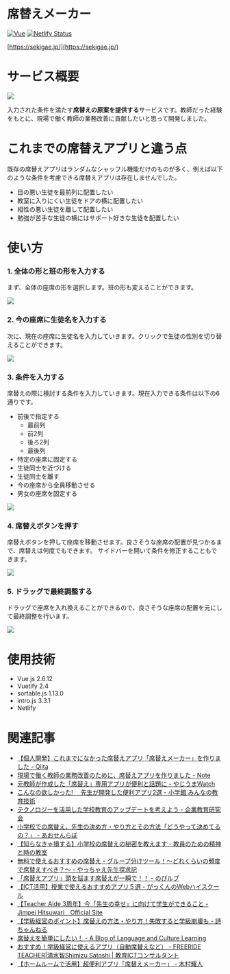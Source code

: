 # 席替えメーカー
[![Vue](https://img.shields.io/badge/Vue-v2.6.12-%2342b77c)](https://www.npmjs.com/package/vue/v/2.6.12)
[![Netlify Status](https://api.netlify.com/api/v1/badges/1789b738-3cc0-4887-b1ad-2790e8b91721/deploy-status)](https://app.netlify.com/sites/sekigae/deploys)

[https://sekigae.jp/](https://sekigae.jp/)

# サービス概要

<a href="https://sekigae.jp/">
  <img src="https://user-images.githubusercontent.com/72296262/115614380-9f34f780-a328-11eb-93eb-a8b020c04b2f.gif" />
</a>

入力された条件を満たす**席替えの原案を提供する**サービスです。教師だった経験をもとに、現場で働く教師の業務改善に貢献したいと思って開発しました。

# これまでの席替えアプリと違う点

既存の席替えアプリはランダムなシャッフル機能だけのものが多く、例えば以下のような条件を考慮できる席替えアプリは存在しませんでした。

- 目の悪い生徒を最前列に配置したい
- 教室に入りにくい生徒をドアの横に配置したい
- 相性の悪い生徒を離して配置したい
- 勉強が苦手な生徒の横にはサポート好きな生徒を配置したい

# 使い方
### 1. 全体の形と班の形を入力する
まず、全体の座席の形を選択します。班の形も変えることができます。

<a href="https://sekigae.jp/">
  <img src="https://user-images.githubusercontent.com/72296262/115615369-d657d880-a329-11eb-9eb0-c6b71f06df47.gif" />
</a>

### 2. 今の座席に生徒名を入力する
次に、現在の座席に生徒名を入力していきます。クリックで生徒の性別を切り替えることができます。

<a href="https://sekigae.jp/">
  <img src="https://user-images.githubusercontent.com/72296262/115616619-5d598080-a32b-11eb-9031-9514965164ac.gif" />
</a>

### 3. 条件を入力する
席替えの際に検討する条件を入力していきます。現在入力できる条件は以下の6通りです。

- 前後で指定する
    - 最前列
    - 前2列
    - 後ろ2列
    - 最後列
- 特定の座席に固定する
- 生徒同士を近づける
- 生徒同士を離す
- 今の座席から全員移動させる
- 男女の座席を固定する

<a href="https://sekigae.jp/">
  <img src="https://user-images.githubusercontent.com/72296262/115618068-24221000-a32d-11eb-84aa-ca5b2f926b74.gif" />
</a>

### 4. 席替えボタンを押す
席替えボタンを押して座席を移動させます。良さそうな座席の配置が見つかるまで、席替えは何度でもできます。
サイドバーを開いて条件を修正することもできます。

<a href="https://sekigae.jp/">
  <img src="https://user-images.githubusercontent.com/72296262/115619290-a6f79a80-a32e-11eb-9d2d-f25f8ddb022e.gif" />
</a>

### 5. ドラッグで最終調整する
ドラッグで座席を入れ換えることができるので、良さそうな座席の配置を元にして最終調整を行います。

<a href="https://sekigae.jp/">
  <img src="https://user-images.githubusercontent.com/72296262/115620294-f5596900-a32f-11eb-972f-ca85d98278a3.gif" />
</a>

# 使用技術
- Vue.js 2.6.12
- Vuetify 2.4
- sortable.js 1.13.0
- intro.js 3.3.1
- Netlify

# 関連記事
- [【個人開発】これまでになかった席替えアプリ「席替えメーカー」を作りました \- Qiita](https://qiita.com/krpk1900/items/22963432b62a9004717c)
- [現場で働く教師の業務改善のために、席替えアプリを作りました \- Note](https://note.com/krpk1900/n/n4453088b89dd)
- [元教師が作成した「席替え」専用アプリが便利と話題に \- やじうまWatch](https://internet.watch.impress.co.jp/docs/yajiuma/1312508.html)
- [こんなの欲しかった! 　先生が開発した便利アプリ2選 \- 小学館 みんなの教育技術](https://kyoiku.sho.jp/103325/)
- [テクノロジーを活用した学校教育のアップデートを考えよう \- 企業教育研究会](https://ace-npo.org/wp/archives/study/cjk146)
- [小学校での席替え、先生の決め方・やり方とその方法「どうやって決めてるの？」 \- あおせんらぼ](https://ao-labo.com/sekigae/)
- [【知らなきゃ損する】小学校の席替えの秘密を教えます \- 教員のための精神と時の教室](https://syutoshi-blog.com/syougakkou-sekigae/)
- [無料で使えるおすすめの席替え・グループ分けツール！～どれくらいの頻度で席替えすべき？～ \- やっちゃえ先生探求記](https://www.yacchaesensei.com/entry/2021/05/04/211150)
- [「席替えアプリ」頭を悩ます席替えが一瞬で！！ \- のびルブ](https://nobirub.com/345/)
- [【ICT活用】授業で使えるおすすめアプリ５選
 \- がっくんのWebハイスクール](
https://gakkun-web-highschool.com/%e3%80%90ict%e6%b4%bb%e7%94%a8%e3%80%91%e6%8e%88%e6%a5%ad%e3%81%a7%e4%bd%bf%e3%81%88%e3%82%8b%e3%81%8a%e3%81%99%e3%81%99%e3%82%81%e3%82%a2%e3%83%97%e3%83%aa%ef%bc%95%e9%81%b8/)
- [【Teacher Aide 3周年】今「先生の幸せ」に向けて学生ができること \- Jimpei Hitsuwari　Official Site](https://hitsuwari-jimpei.com/posts/211201)
- [【学級経営のポイント】席替えの方法・やり方！失敗すると学級崩壊も \- 詩ちゃんねる](https://kishiuta.com/changing-seats)
- [席替えを簡単にしたい！ \- A Blog of Language and Culture Learning](https://www.lancule.com/archives/2326)
- [おすすめ！学級経営に使えるアプリ（自動席替えなど） \- FREERIDE TEACHER|清水智Shimizu Satoshi | 教育ICTコンサルタント](https://note.com/happy_days/n/n228e1e46c592)
- [【ホームルームで活用】超便利アプリ「席替えメーカー」 \- 木村耀人](https://note.com/yohitokimuradesu/n/na5c627444c07)
